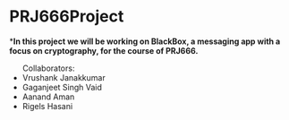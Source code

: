 # PRJ666Project

***In this project we will be working on BlackBox, a messaging app with a focus on cryptography, for the course of PRJ666.**
<ul>
Collaborators:
  <li>
    Vrushank Janakkumar
  </li>
  <li>
    Gaganjeet Singh Vaid
  </li>
  <li>
    Aanand Aman
  </li>
  <li>
    Rigels Hasani
  </li>
</ul>
